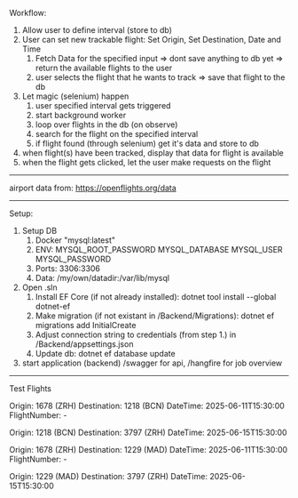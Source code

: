 Workflow:


1. Allow user to define interval (store to db)
2. User can set new trackable flight: Set Origin, Set Destination, Date and Time
	1. Fetch Data for the specified input => dont save anything to db yet => return the available flights to the user
	2. user selects the flight that he wants to track => save that flight to the db
3. Let magic (selenium) happen 
	1. user specified interval gets triggered
	2. start background worker 
	3. loop over flights in the db (on observe)
	4. search for the flight on the specified interval
	5. if flight found (through selenium) get it's data and store to db
4. when flight(s) have been tracked, display that data for flight is available 
5. when the flight gets clicked, let the user make requests on the flight

---

airport data from: https://openflights.org/data

---

Setup:

1. Setup DB
	1. Docker "mysql:latest"
	2. ENV:
		MYSQL_ROOT_PASSWORD
		MYSQL_DATABASE
		MYSQL_USER
		MYSQL_PASSWORD
	3. Ports: 3306:3306
	4. Data: /my/own/datadir:/var/lib/mysql
2. Open .sln
	1. Install EF Core (if not already installed): dotnet tool install --global dotnet-ef
	2. Make migration (if not existant in /Backend/Migrations): dotnet ef migrations add InitialCreate
	3. Adjust connection string to credentials (from step 1.) in /Backend/appsettings.json
	4. Update db: dotnet ef database update
3. start application (backend) /swagger for api, /hangfire for job overview

---

Test Flights

Origin: 1678 (ZRH)
Destination: 1218 (BCN)
DateTime: 2025-06-11T15:30:00
FlightNumber: -

Origin: 1218 (BCN)
Destination: 3797 (ZRH)
DateTime: 2025-06-15T15:30:00


Origin: 1678 (ZRH)
Destination: 1229 (MAD)
DateTime: 2025-06-11T15:30:00
FlightNumber: -

Origin: 1229 (MAD)
Destination: 3797 (ZRH)
DateTime: 2025-06-15T15:30:00